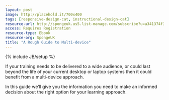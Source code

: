 ```yaml
---
layout: post
image: http://placehold.it/700x400
tags: [responsive-design-cat, instructional-design-cat]
resource-url: http://spongeuk.us5.list-manage.com/subscribe?u=a341374f383946116ac8465e5&id=bcff0046f1
access: Requires Registration
resource-type: Ebook
resource-org: SpongeUK
title: "A Rough Guide to Multi-device"
---
```

{% include JB/setup %}

If your training needs to be delivered to a wide audience, or could last beyond the life of your current desktop or laptop systems then it could benefit from a multi-device approach.

In this guide we’ll give you the information you need to make an informed decision about the right option for your learning approach.
